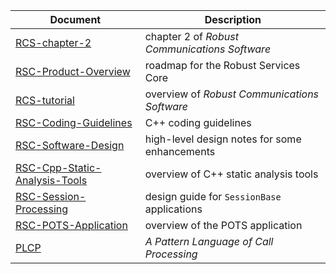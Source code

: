Document | Description
-------- | -----------
[RCS-chapter-2](/docs/RCS-chapter-2.pdf) | chapter 2 of *Robust Communications Software*
[RSC-Product-Overview](/docs/RSC-Product-Overview.pdf) | roadmap for the Robust Services Core
[RCS-tutorial](/docs/RCS-tutorial.pdf) | overview of *Robust Communications Software*
[RSC-Coding-Guidelines](/docs/RSC-Coding-Guidelines.md) | C++ coding guidelines
[RSC-Software-Design](/docs/RSC-Software-Design.pdf) | high-level design notes for some enhancements
[RSC-Cpp-Static-Analysis-Tools](/docs/RSC-Cpp-Static-Analysis-Tools.md) | overview of C++ static analysis tools
[RSC-Session-Processing](/docs/RSC-Session-Processing.pdf) | design guide for `SessionBase` applications
[RSC-POTS-Application](/docs/RSC-POTS-Application.md) | overview of the POTS application
[PLCP](/docs/PLCP.pdf) | *A Pattern Language of Call Processing*
